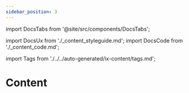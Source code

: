 ```yaml
---
sidebar_position: 3
---
```


import DocsTabs from '@site/src/components/DocsTabs';

import DocsUx from './\_content_styleguide.md';
import DocsCode from './\_content_code.md';

import Tags from './../../auto-generated/ix-content/tags.md';

# Content

<Tags />

<DocsTabs styleguide={DocsUx} code={DocsCode} />

